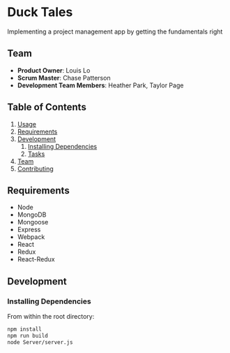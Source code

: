 # Duck Tales

  Implementing a project management app by getting the fundamentals right

## Team

  - __Product Owner__: Louis Lo
  - __Scrum Master__: Chase Patterson
  - __Development Team Members__: Heather Park, Taylor Page

## Table of Contents

1. [Usage](#Usage)
1. [Requirements](#requirements)
1. [Development](#development)
    1. [Installing Dependencies](#installing-dependencies)
    1. [Tasks](#tasks)
1. [Team](#team)
1. [Contributing](#contributing)

## Requirements

- Node
- MongoDB
- Mongoose
- Express
- Webpack
- React
- Redux
- React-Redux

## Development

### Installing Dependencies

From within the root directory:

```sh
npm install
npm run build
node Server/server.js
```
